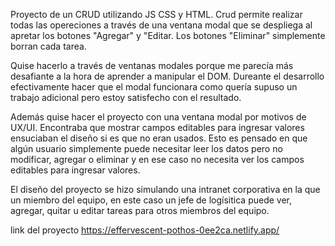Proyecto de un CRUD utilizando JS CSS y HTML.
Crud permite realizar todas las opereciones a través de una ventana modal que se despliega
al apretar los botones "Agregar" y "Editar. Los botones "Eliminar" simplemente borran cada
tarea.

Quise hacerlo a través de ventanas modales porque me parecía más desafiante a la hora de 
aprender a manipular el DOM. Dureante el desarrollo efectivamente hacer que el modal funcionara
como quería supuso un trabajo adicional pero estoy satisfecho con el resultado.

Además quise hacer el proyecto con una ventana modal por motivos de UX/UI. Encontraba que mostrar campos editables
para ingresar valores ensuciaban el diseño si es que no eran usados. Esto es pensado en que algún usuario
simplemente puede necesitar leer los datos pero no modificar, agregar o eliminar y en ese caso no necesita
ver los campos editables para ingresar valores.

El diseño del proyecto se hizo simulando una intranet corporativa en la que un miembro del equipo, en este caso un
jefe de logísitica puede ver, agregar, quitar u editar tareas para otros miembros del equipo.

link del proyecto https://effervescent-pothos-0ee2ca.netlify.app/